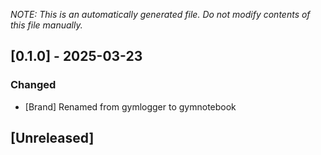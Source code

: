 _NOTE: This is an automatically generated file. Do not modify contents of this file manually._

## [0.1.0] - 2025-03-23
### Changed
- [Brand] Renamed from gymlogger to gymnotebook

## [Unreleased]
